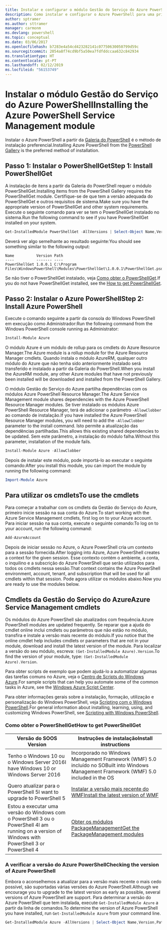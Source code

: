 ```yaml
---
title: Instalar e configurar o módulo Gestão do Serviço do Azure PowerShell | Microsoft Docs
description: Como instalar e configurar o Azure PowerShell para uma primeira utilização.
author: sptramer
ms.author: sttramer
manager: carmonm
ms.devlang: powershell
ms.topic: conceptual
ms.date: 03/06/2017
ms.openlocfilehash: b7283e4a54cd423282141c07750630050799d59c
ms.sourcegitcommit: 2054a8f74cd9bf5a50ea7fdfddccaa632c842934
ms.translationtype: HT
ms.contentlocale: pt-PT
ms.lasthandoff: 02/12/2019
ms.locfileid: "56153749"
---
```

# <a name="installing-the-azure-powershell-service-management-module"></a><span data-ttu-id="461b2-103">Instalar o módulo Gestão do Serviço do Azure PowerShell</span><span class="sxs-lookup"><span data-stu-id="461b2-103">Installing the Azure PowerShell Service Management module</span></span>

<span data-ttu-id="461b2-104">Instalar o Azure PowerShell a partir da [Galeria do PowerShell](https://www.powershellgallery.com/) é o método de instalação preferencial.</span><span class="sxs-lookup"><span data-stu-id="461b2-104">Installing Azure PowerShell from the [PowerShell Gallery](https://www.powershellgallery.com/) is the preferred method of installation.</span></span>

## <a name="step-1-install-powershellget"></a><span data-ttu-id="461b2-105">Passo 1: Instalar o PowerShellGet</span><span class="sxs-lookup"><span data-stu-id="461b2-105">Step 1: Install PowerShellGet</span></span>

<span data-ttu-id="461b2-106">A instalação de itens a partir da Galeria do PowerShell requer o módulo PowerShellGet.</span><span class="sxs-lookup"><span data-stu-id="461b2-106">Installing items from the PowerShell Gallery requires the PowerShellGet module.</span></span> <span data-ttu-id="461b2-107">Certifique-se de que tem a versão adequada do PowerShellGet e outros requisitos de sistema.</span><span class="sxs-lookup"><span data-stu-id="461b2-107">Make sure you have the appropriate version of PowerShellGet and other system requirements.</span></span> <span data-ttu-id="461b2-108">Execute o seguinte comando para ver se tem o PowerShellGet instalado no sistema.</span><span class="sxs-lookup"><span data-stu-id="461b2-108">Run the following command to see if you have PowerShellGet installed on your system.</span></span>

```powershell
Get-InstalledModule PowerShellGet -AllVersions | Select-Object Name,Version,Path
```

<span data-ttu-id="461b2-109">Deverá ver algo semelhante ao resultado seguinte:</span><span class="sxs-lookup"><span data-stu-id="461b2-109">You should see something similar to the following output:</span></span>

```output
Name          Version Path
----          ------- ----
PowerShellGet 1.0.0.1 C:\Program Files\WindowsPowerShell\Modules\PowerShellGet\1.0.0.1\PowerShellGet.psd1
```

<span data-ttu-id="461b2-110">Se não tiver o PowerShellGet instalado, veja [Como obter o PowerShellGet](#how-to-get-powershellget).</span><span class="sxs-lookup"><span data-stu-id="461b2-110">If you do not have PowerShellGet installed, see the [How to get PowerShellGet](#how-to-get-powershellget).</span></span>

## <a name="step-2-install-azure-powershell"></a><span data-ttu-id="461b2-111">Passo 2: Instalar o Azure PowerShell</span><span class="sxs-lookup"><span data-stu-id="461b2-111">Step 2: Install Azure PowerShell</span></span>

<span data-ttu-id="461b2-112">Execute o comando seguinte a partir da consola do Windows PowerShell em execução como Administrador:</span><span class="sxs-lookup"><span data-stu-id="461b2-112">Run the following command from the Windows PowerShell console running as Administrator:</span></span>

```powershell
Install-Module Azure
```

<span data-ttu-id="461b2-113">O módulo Azure é um módulo de rollup para os cmdlets do Azure Resource Manager.</span><span class="sxs-lookup"><span data-stu-id="461b2-113">The Azure module is a rollup module for the Azure Resource Manager cmdlets.</span></span> <span data-ttu-id="461b2-114">Quando instala o módulo AzureRM, qualquer outro módulo do Azure que não tenha sido anteriormente instalado será transferido e instalado a partir da Galeria do PowerShell.</span><span class="sxs-lookup"><span data-stu-id="461b2-114">When you install the AzureRM module, any other Azure modules that have not previously been installed will be downloaded and installed from the PowerShell Gallery.</span></span>

<span data-ttu-id="461b2-115">O módulo Gestão do Serviço do Azure partilha dependências com os módulos Azure PowerShell Resource Manager.</span><span class="sxs-lookup"><span data-stu-id="461b2-115">The Azure Service Management module shares dependencies with the Azure PowerShell Resource Manager modules.</span></span> <span data-ttu-id="461b2-116">Se tiver instalado os módulos Azure PowerShell Resource Manager, terá de adicionar o parâmetro `-AllowClobber` ao comando de instalação.</span><span class="sxs-lookup"><span data-stu-id="461b2-116">If you have installed the Azure PowerShell Resource Manager modules, you will need to add the `-AllowClobber` parameter to the install command.</span></span> <span data-ttu-id="461b2-117">Isto permite a atualização das dependências partilhadas.</span><span class="sxs-lookup"><span data-stu-id="461b2-117">This allows this existing shared dependencies to be updated.</span></span> <span data-ttu-id="461b2-118">Sem este parâmetro, a instalação do módulo falha.</span><span class="sxs-lookup"><span data-stu-id="461b2-118">Without this parameter, installation of the module fails.</span></span>

```powershell
Install-Module Azure -AllowClobber
```

<span data-ttu-id="461b2-119">Depois de instalar este módulo, pode importá-lo ao executar o seguinte comando:</span><span class="sxs-lookup"><span data-stu-id="461b2-119">After you install this module, you can import the module by running the following command:</span></span>

```powershell
Import-Module Azure
```

## <a name="to-use-the-cmdlets"></a><span data-ttu-id="461b2-120">Para utilizar os cmdlets</span><span class="sxs-lookup"><span data-stu-id="461b2-120">To use the cmdlets</span></span>

<span data-ttu-id="461b2-121">Para começar a trabalhar com os cmdlets da Gestão do Serviço do Azure, primeiro inicie sessão na sua conta do Azure.</span><span class="sxs-lookup"><span data-stu-id="461b2-121">To start working with the Azure Service Management cmdlets, first log on to your Azure account.</span></span> <span data-ttu-id="461b2-122">Para iniciar sessão na sua conta, execute o seguinte comando:</span><span class="sxs-lookup"><span data-stu-id="461b2-122">To log on to your account, run the following command:</span></span>

```powershell
Add-AzureAccount
```

<span data-ttu-id="461b2-123">Depois de iniciar sessão no Azure, o Azure PowerShell cria um contexto para a sessão fornecida.</span><span class="sxs-lookup"><span data-stu-id="461b2-123">After logging into Azure, Azure PowerShell creates a context for the given session.</span></span> <span data-ttu-id="461b2-124">Esse contexto contém o ambiente, a conta, o inquilino e a subscrição do Azure PowerShell que serão utilizados para todos os cmdlets nessa sessão.</span><span class="sxs-lookup"><span data-stu-id="461b2-124">That context contains the Azure PowerShell environment, account, tenant, and subscription that will be used for all cmdlets within that session.</span></span> <span data-ttu-id="461b2-125">Pode agora utilizar os módulos abaixo.</span><span class="sxs-lookup"><span data-stu-id="461b2-125">Now you are ready to use the modules below.</span></span>

## <a name="azure-service-management-cmdlets"></a><span data-ttu-id="461b2-126">Cmdlets da Gestão do Serviço do Azure</span><span class="sxs-lookup"><span data-stu-id="461b2-126">Azure Service Management cmdlets</span></span>

<span data-ttu-id="461b2-127">Os módulos do Azure PowerShell são atualizados com frequência.</span><span class="sxs-lookup"><span data-stu-id="461b2-127">Azure PowerShell modules are updated frequently.</span></span> <span data-ttu-id="461b2-128">Se reparar que a ajuda do cmdlet online inclui cmdlets ou parâmetros que não estão no módulo, transfira e instale a versão mais recente do módulo.</span><span class="sxs-lookup"><span data-stu-id="461b2-128">If you notice that the online cmdlet help includes cmdlets or parameters that are not in your module, download and install the latest version of the module.</span></span> <span data-ttu-id="461b2-129">Para localizar a versão do seu módulo, escreva: `(Get-InstalledModule Azure).Version`.</span><span class="sxs-lookup"><span data-stu-id="461b2-129">To find the version of your module, type: `(Get-InstalledModule Azure).Version`.</span></span>

<span data-ttu-id="461b2-130">Para obter scripts de exemplo que podem ajudá-lo a automatizar algumas das tarefas comuns no Azure, veja o [Centro de Scripts do Windows Azure](http://www.windowsazure.com/documentation/scripts/).</span><span class="sxs-lookup"><span data-stu-id="461b2-130">For sample scripts that can help you automate some of the common tasks in Azure, see the [Windows Azure Script Center](http://www.windowsazure.com/documentation/scripts/).</span></span>

<span data-ttu-id="461b2-131">Para obter informações gerais sobre a instalação, formação, utilização e personalização do Windows PowerShell, veja [Scripting com o Windows PowerShell](http://go.microsoft.com/fwlink/p/?linkid=320210).</span><span class="sxs-lookup"><span data-stu-id="461b2-131">For general information about installing, learning, using, and customizing Windows PowerShell, see [Scripting with Windows PowerShell](http://go.microsoft.com/fwlink/p/?linkid=320210).</span></span>

### <a name="how-to-get-powershellget"></a><span data-ttu-id="461b2-132">Como obter o PowerShellGet</span><span class="sxs-lookup"><span data-stu-id="461b2-132">How to get PowerShellGet</span></span>

|<span data-ttu-id="461b2-133">Versão do SO</span><span class="sxs-lookup"><span data-stu-id="461b2-133">OS Version</span></span>|<span data-ttu-id="461b2-134">Instruções de instalação</span><span class="sxs-lookup"><span data-stu-id="461b2-134">Install instructions</span></span>|
|---|---|
|<span data-ttu-id="461b2-135">Tenho o Windows 10 ou o Windows Server 2016</span><span class="sxs-lookup"><span data-stu-id="461b2-135">I have Windows 10 or Windows Server 2016</span></span>|<span data-ttu-id="461b2-136">Incorporado no Windows Management Framework (WMF) 5.0 incluído no SO</span><span class="sxs-lookup"><span data-stu-id="461b2-136">Built into Windows Management Framework (WMF) 5.0 included in the OS</span></span>|
|<span data-ttu-id="461b2-137">Quero atualizar para o PowerShell 5</span><span class="sxs-lookup"><span data-stu-id="461b2-137">I want to upgrade to PowerShell 5</span></span>|[<span data-ttu-id="461b2-138">Instalar a versão mais recente do WMF</span><span class="sxs-lookup"><span data-stu-id="461b2-138">Install the latest version of WMF</span></span>](https://www.microsoft.com/en-us/download/details.aspx?id=54616)|
|<span data-ttu-id="461b2-139">Estou a executar uma versão do Windows com o PowerShell 3 ou o PowerShell 4</span><span class="sxs-lookup"><span data-stu-id="461b2-139">I am running on a version of Windows with PowerShell 3 or PowerShell 4</span></span>|[<span data-ttu-id="461b2-140">Obter os módulos PackageManagement</span><span class="sxs-lookup"><span data-stu-id="461b2-140">Get the PackageManagement modules</span></span>](http://go.microsoft.com/fwlink/?LinkID=746217)|

<div id="helpmechoose"/>

### <a name="checking-the-version-of-azure-powershell"></a><span data-ttu-id="461b2-141">A verificar a versão do Azure PowerShell</span><span class="sxs-lookup"><span data-stu-id="461b2-141">Checking the version of Azure PowerShell</span></span>

<span data-ttu-id="461b2-142">Embora o aconselhemos a atualizar para a versão mais recente o mais cedo possível, são suportadas várias versões do Azure PowerShell.</span><span class="sxs-lookup"><span data-stu-id="461b2-142">Although we encourage you to upgrade to the latest version as early as possible, several versions of Azure PowerShell are support.</span></span> <span data-ttu-id="461b2-143">Para determinar a versão do Azure PowerShell que tem instalada, execute `Get-InstalledModule Azure` a partir da linha de comandos.</span><span class="sxs-lookup"><span data-stu-id="461b2-143">To determine the version of Azure PowerShell you have installed, run `Get-InstalledModule Azure` from your command line.</span></span>

```powershell
Get-InstalledModule Azure -AllVersions | Select-Object Name,Version,Path
```
